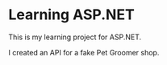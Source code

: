 # Learning ASP.NET

This is my learning project for ASP.NET.

I created an API for a fake Pet Groomer shop.